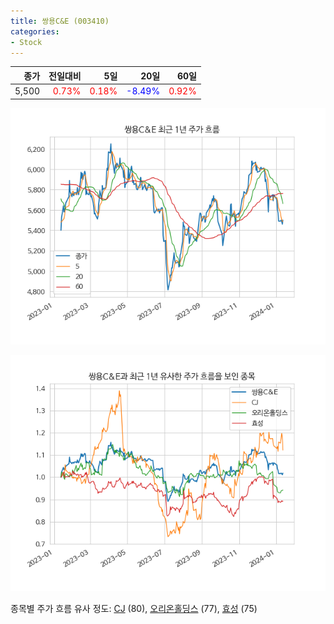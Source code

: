 ```yaml
---
title: 쌍용C&E (003410)
categories:
- Stock
---
```


|종가|전일대비|5일|20일|60일|
|---:|-------:|--:|---:|---:|
|5,500|<span style="color: red">0.73%</span>|<span style="color: red">0.18%</span>|<span style="color: blue">-8.49%</span>|<span style="color: red">0.92%</span>|


<!-- more -->

![003410](/assets/images/stock/003410.png)

![003410](/assets/images/stock/003410_sim.png)

종목별 주가 흐름 유사 정도:
[CJ](/stock/001040/) (80),
[오리온홀딩스](/stock/001800/) (77),
[효성](/stock/004800/) (75)